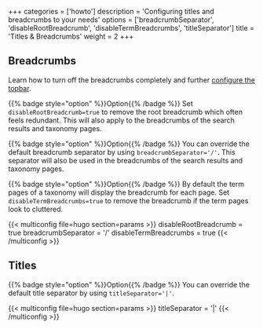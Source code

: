 +++
categories = ['howto']
description = 'Configuring titles and breadcrumbs to your needs'
options = ['breadcrumbSeparator', 'disableRootBreadcrumb', 'disableTermBreadcrumbs', 'titleSeparator']
title = 'Titles & Breadcrumbs'
weight = 2
+++

## Breadcrumbs

Learn how to turn off the breadcrumbs completely and further [configure the topbar](authoring/frontmatter/topbar).

{{% badge style="option" %}}Option{{% /badge %}} Set `disableRootBreadcrumb=true` to remove the root breadcrumb which often feels redundant. This will also apply to the breadcrumbs of the search results and taxonomy pages.

{{% badge style="option" %}}Option{{% /badge %}} You can override the default breadcrumb separator by using `breadcrumbSeparator='/'`. This separator will also be used in the breadcrumbs of the search results and taxonomy pages.

{{% badge style="option" %}}Option{{% /badge %}} By default the term pages of a taxonomy will display the breadcrumb for each page. Set `disableTermBreadcrumbs=true` to remove the breadcrumb if the term pages look to cluttered.

{{< multiconfig file=hugo section=params >}}
disableRootBreadcrumb = true
breadcrumbSeparator = '/'
disableTermBreadcrumbs = true
{{< /multiconfig >}}

## Titles

{{% badge style="option" %}}Option{{% /badge %}} You can override the default title separator by using `titleSeparator='|'`.

{{< multiconfig file=hugo section=params >}}
titleSeparator = '|'
{{< /multiconfig >}}
